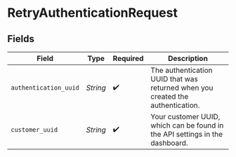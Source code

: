 # RetryAuthenticationRequest


## Fields

| Field                                                                          | Type                                                                           | Required                                                                       | Description                                                                    |
| ------------------------------------------------------------------------------ | ------------------------------------------------------------------------------ | ------------------------------------------------------------------------------ | ------------------------------------------------------------------------------ |
| `authentication_uuid`                                                          | *String*                                                                       | :heavy_check_mark:                                                             | The authentication UUID that was returned when you created the authentication. |
| `customer_uuid`                                                                | *String*                                                                       | :heavy_check_mark:                                                             | Your customer UUID, which can be found in the API settings in the dashboard.   |